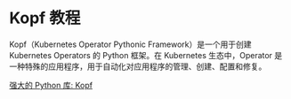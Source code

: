 # Kopf 教程

<show-structure depth="3"/>

Kopf（Kubernetes Operator Pythonic Framework）是一个用于创建 Kubernetes Operators 的 Python 框架。在 Kubernetes 生态中，Operator 是一种特殊的应用程序，用于自动化对应用程序的管理、创建、配置和修复。

<seealso>
<category ref="ref_docs">
    <a href="https://mp.weixin.qq.com/s/nD1ZRnE7piLBR9469hg_CA">强大的 Python 库: Kopf</a>
</category>
<category ref="ref_github">
</category>
<category ref="ref_issues">
</category>
<category ref="ref_hf">
</category>
<category ref="ref_ms">
</category>
</seealso>
